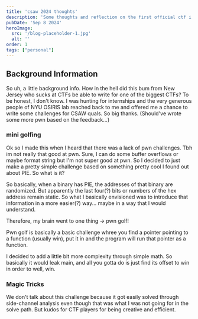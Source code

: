 ```yaml
---
title: 'csaw 2024 thoughts'
description: 'Some thoughts and reflection on the first official ctf i helped write challenges for!'
pubDate: 'Sep 8 2024'
heroImage: 
  src: '/blog-placeholder-1.jpg'
  alt: ''
order: 1
tags: ["personal"]
---
```


## Background Information

So uh, a little background info. How in the hell did this bum from New Jersey who sucks at CTFs be able to write for one of the biggest CTFs? To be honest, I don't know. I was hunting for internships and the very generous people of NYU OSIRIS lab reached back to me and offered me a chance to write some challenges for CSAW quals. So big thanks. (Should've wrote some more pwn based on the feedback...)

### mini golfing

Ok so I made this when I heard that there was a lack of pwn challenges. Tbh im not really that good at pwn. Sure, I can do some buffer overflows or maybe format string but I'm not super good at pwn. So I decided to just make a pretty simple challenge based on something pretty cool I found out about PIE. So what is it?

So basically, when a binary has PIE, the addresses of that binary are randomized. But apparently the last four(?) bits or numbers of the hex address remain static. So what I basically envisioned was to introduce that information in a more easier(?) way... maybe in a way that I would understand.

Therefore, my brain went to one thing -> pwn golf!

Pwn golf is basically a basic challenge whree you find a pointer pointing to a function (usually win), put it in and the program will run that pointer as a function.

I decided to add a little bit more complexity through simple math. So basically it would leak main, and all you gotta do is just find its offset to win in order to well, win.


### Magic Tricks

We don't talk about this challenge because it got easily solved through side-channel analysis even though that was what I was not going for in the solve path. But kudos for CTF players for being creative and efficient.
